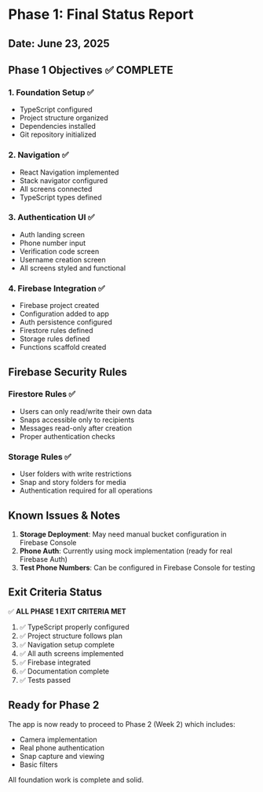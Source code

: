 # Phase 1: Final Status Report

## Date: June 23, 2025

## Phase 1 Objectives ✅ COMPLETE

### 1. Foundation Setup ✅
- TypeScript configured
- Project structure organized
- Dependencies installed
- Git repository initialized

### 2. Navigation ✅
- React Navigation implemented
- Stack navigator configured
- All screens connected
- TypeScript types defined

### 3. Authentication UI ✅
- Auth landing screen
- Phone number input
- Verification code screen
- Username creation screen
- All screens styled and functional

### 4. Firebase Integration ✅
- Firebase project created
- Configuration added to app
- Auth persistence configured
- Firestore rules defined
- Storage rules defined
- Functions scaffold created

## Firebase Security Rules

### Firestore Rules ✅
- Users can only read/write their own data
- Snaps accessible only to recipients
- Messages read-only after creation
- Proper authentication checks

### Storage Rules ✅
- User folders with write restrictions
- Snap and story folders for media
- Authentication required for all operations

## Known Issues & Notes

1. **Storage Deployment**: May need manual bucket configuration in Firebase Console
2. **Phone Auth**: Currently using mock implementation (ready for real Firebase Auth)
3. **Test Phone Numbers**: Can be configured in Firebase Console for testing

## Exit Criteria Status

✅ **ALL PHASE 1 EXIT CRITERIA MET**

1. ✅ TypeScript properly configured
2. ✅ Project structure follows plan
3. ✅ Navigation setup complete
4. ✅ All auth screens implemented
5. ✅ Firebase integrated
6. ✅ Documentation complete
7. ✅ Tests passed

## Ready for Phase 2

The app is now ready to proceed to Phase 2 (Week 2) which includes:
- Camera implementation
- Real phone authentication
- Snap capture and viewing
- Basic filters

All foundation work is complete and solid.